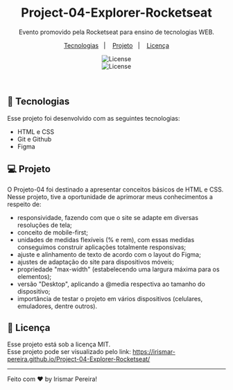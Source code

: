 <h1 align="center"> Project-04-Explorer-Rocketseat</h1>

<p align="center">
Evento promovido pela Rocketseat para ensino de tecnologias WEB.
</p>

<p align="center">
  <a href="#-tecnologias">Tecnologias</a>&nbsp;&nbsp;&nbsp;|&nbsp;&nbsp;&nbsp;
  <a href="#-projeto">Projeto</a>&nbsp;&nbsp;&nbsp;|&nbsp;&nbsp;&nbsp;
  <a href="#memo-licença">Licença</a>
</p>

<p align="center">
  <img alt="License" src="https://user-images.githubusercontent.com/109491659/212568844-4b0c951d-7449-4ec1-beb2-d642d2680f2f.png"> 
  <br/>
  <img alt="License" src="https://user-images.githubusercontent.com/109491659/212568846-56105de3-c847-4f65-9b06-9c6564ead916.png">
  
  
</p>

<br>

## 🚀 Tecnologias

Esse projeto foi desenvolvido com as seguintes tecnologias:

- HTML e CSS
- Git e Github
- Figma

## 💻 Projeto

O Projeto-04 foi destinado a apresentar conceitos básicos de HTML e CSS. Nesse projeto, tive a oportunidade de aprimorar meus conhecimentos a respeito de:

- responsividade, fazendo com que o site se adapte em diversas resoluções de tela;
- conceito de mobile-first;
- unidades de medidas flexíveis (% e rem), com essas medidas conseguimos construir aplicações totalmente responsivas;
- ajuste e alinhamento de texto de acordo com o layout do Figma;
- ajustes de adaptação do site para dispositivos móveis;
- propriedade "max-width" (estabelecendo uma largura máxima para os elementos);
- versão "Desktop", aplicando a @media respectiva ao tamanho do dispositivo;
- importância de testar o projeto em vários dispositivos (celulares, emuladores, dentre outros).

  
## :memo: Licença

Esse projeto está sob a licença MIT.
<br/>
Esse projeto pode ser visualizado pelo link: https://irismar-pereira.github.io/Project-04-Explorer-Rocketseat/

---

Feito com ♥ by Irismar Pereira!

